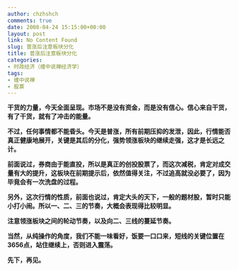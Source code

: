 ```yaml
---
author: chzhshch
comments: true
date: 2008-04-24 15:15:00+00:00
layout: post
link: No Content Found
slug: 普涨后注意板块分化
title: 普涨后注意板块分化
categories:
- 时政经济（缠中说禅经济学）
tags:
- 缠中说禅
- 股票
---
```


			

**干货的力量，今天全面呈现。市场不是没有资金，而是没有信心。信心来自干货，有了干货，就有了冲击的能量。**

**不过，任何事情都不能昏头。今天是普涨，所有前期压抑的发泄，因此，行情能否真正健康地展开，关键是其后的分化，强势领涨板块的继续走强，这才是长远之计。**

**前面说过，券商由于能直投，所以是真正的创投股票了，而这次减税，肯定对成交量有大的提升，这板块在前期提示后，依然值得关注，不过追高就没必要了，因为毕竟会有一次洗盘的过程。**

**另外，这次行情的性质，前面也说过，肯定大头的天下，一般的题材股，暂时只能小打小闹。所以一、二、三的节奏，大概会表现得比较明显。**

**注意领涨板块之间的轮动节奏，以及向二、三线的蔓延节奏。**

**当然，从纯操作的角度，我们不能一味看好，饭要一口口来，短线的关键位置在3656点，站住继续上，否则进入震荡。**

**先下，再见。**

